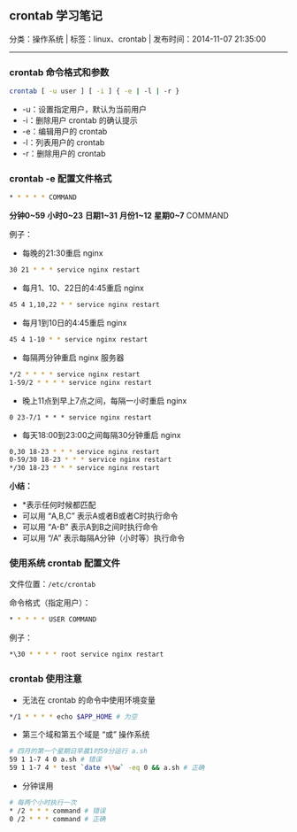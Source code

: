 ## crontab 学习笔记

分类：操作系统 | 标签：linux、crontab | 发布时间：2014-11-07 21:35:00

___

### crontab 命令格式和参数

```bash
crontab [ -u user ] [ -i ] { -e | -l | -r }
```

* -u：设置指定用户，默认为当前用户
* -i：删除用户 crontab 的确认提示
* -e：编辑用户的 crontab
* -l：列表用户的 crontab
* -r：删除用户的 crontab

### crontab -e 配置文件格式

```bash
* * * * * COMMAND
```

**分钟0~59** **小时0~23** **日期1~31** **月份1~12** **星期0~7** COMMAND

例子：

* 每晚的21:30重启 nginx
```bash
30 21 * * * service nginx restart
```

* 每月1、10、22日的4:45重启 nginx
```bash
45 4 1,10,22 * * service nginx restart
```

* 每月1到10日的4:45重启 nginx
```bash
45 4 1-10 * * service nginx restart
```

* 每隔两分钟重启 nginx 服务器
```bash
*/2 * * * * service nginx restart
1-59/2 * * * * service nginx restart
```

* 晚上11点到早上7点之间，每隔一小时重启 nginx
```
0 23-7/1 * * * service nginx restart
```

* 每天18:00到23:00之间每隔30分钟重启 nginx
```bash
0,30 18-23 * * * service nginx restart
0-59/30 18-23 * * * service nginx restart
*/30 18-23 * * * service nginx restart
```

**小结：**
* \*表示任何时候都匹配
* 可以用 “A,B,C” 表示A或者B或者C时执行命令
* 可以用 “A-B” 表示A到B之间时执行命令
* 可以用 “/A” 表示每隔A分钟（小时等）执行命令

### 使用系统 crontab 配置文件

文件位置：`/etc/crontab`

命令格式（指定用户）：
```bash
* * * * * USER COMMAND
```

例子：
```bash
*\30 * * * * root service nginx restart
```

### crontab 使用注意

* 无法在 crontab 的命令中使用环境变量

```bash
*/1 * * * * echo $APP_HOME # 为空
```

* 第三个域和第五个域是 “或” 操作系统

```bash
# 四月的第一个星期日早晨1时59分运行 a.sh
59 1 1-7 4 0 a.sh # 错误
59 1 1-7 4 * test `date +\%w` -eq 0 && a.sh # 正确
```

* 分钟误用

```bash
# 每两个小时执行一次
* /2 * * * command # 错误
0 /2 * * * command # 正确
```